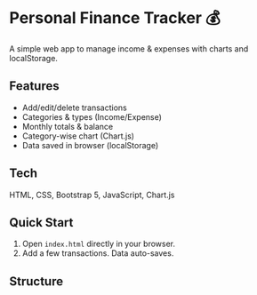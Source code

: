 # Personal Finance Tracker 💰

A simple web app to manage income & expenses with charts and localStorage.

## Features
- Add/edit/delete transactions
- Categories & types (Income/Expense)
- Monthly totals & balance
- Category-wise chart (Chart.js)
- Data saved in browser (localStorage)

## Tech
HTML, CSS, Bootstrap 5, JavaScript, Chart.js

## Quick Start
1) Open `index.html` directly in your browser.
2) Add a few transactions. Data auto-saves.

## Structure
